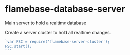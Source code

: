 # flamebase-database-server
Main server to hold a realtime database

Create a server cluster to hold all realtime changes.

````javascript
`var FSC = require('flamebase-server-cluster');
FSC.start();
```

